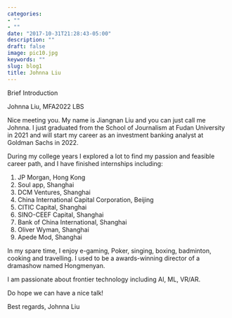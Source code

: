 ```yaml
---
categories:
- ""
- ""
date: "2017-10-31T21:28:43-05:00"
description: ""
draft: false
image: pic10.jpg
keywords: ""
slug: blog1
title: Johnna Liu
---
```


Brief Introduction

Johnna Liu, MFA2022 LBS

Nice meeting you. My name is Jiangnan Liu and you can just call me Johnna. I just graduated from the School of Journalism at Fudan University in 2021 and will start my career as an investment banking analyst at Goldman Sachs in 2022.

During my college years I explored a lot to find my passion and feasible career path, and I have finished internships including:

1. JP Morgan, Hong Kong
2. Soul app, Shanghai
3. DCM Ventures, Shanghai
4. China International Capital Corporation, Beijing
5. CITIC Capital, Shanghai
6. SINO-CEEF Capital, Shanghai
7. Bank of China International, Shanghai
8. Oliver Wyman, Shanghai
9. Apede Mod, Shanghai

In my spare time, I enjoy e-gaming, Poker, singing, boxing, badminton, cooking and travelling. I used to be a awards-winning director of a dramashow named Hongmenyan.

I am passionate about frontier technology including AI, ML, VR/AR. 

Do hope we can have a nice talk!

Best regards,
Johnna Liu